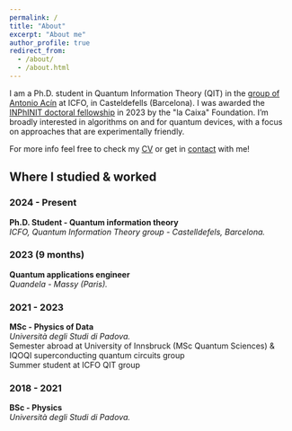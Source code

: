 ```yaml
---
permalink: /
title: "About"
excerpt: "About me"
author_profile: true
redirect_from: 
  - /about/
  - /about.html
---
```


I am a Ph.D. student in Quantum Information Theory (QIT) in the [group of Antonio Acín](https://www.icfo.eu/research-group/7/quantum-information/home/437/) at ICFO, in Casteldefells (Barcelona). I was awarded the [INPhINIT doctoral fellowship](https://lacaixafoundation.org/en/doctoral-inphinit-fellowships-incoming-call) in 2023 by the "la Caixa" Foundation. I’m broadly interested in algorithms on and for quantum devices, with a focus on approaches that are experimentally friendly.

For more info feel free to check my [CV](https://giacomofrn.github.io/cv/) or get in [contact](mailto:giacomo.franceschetto@icfo.eu) with me!

##  Where I studied & worked

### 2024 - Present  
**Ph.D. Student - Quantum information theory**  
*ICFO, Quantum Information Theory group - Castelldefels, Barcelona.*  


### 2023 (9 months)  
**Quantum applications engineer**  
*Quandela - Massy (Paris).*  


### 2021 - 2023
**MSc - Physics of Data**  
*Università degli Studi di Padova.*  
Semester abroad at University of Innsbruck (MSc Quantum Sciences) & IQOQI superconducting quantum circuits group  
Summer student at ICFO QIT group 

### 2018 - 2021
**BSc - Physics**  
*Università degli Studi di Padova.*
